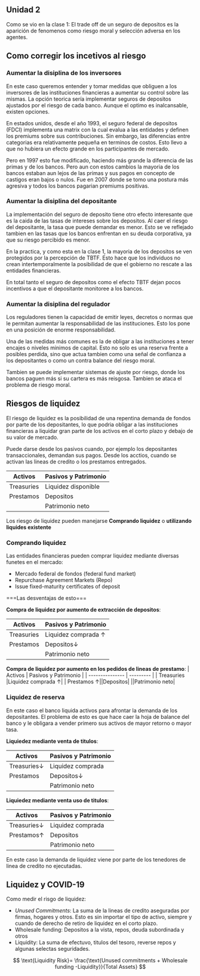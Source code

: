 ## Unidad 2

Como se vio en la clase 1: El trade off de un seguro de depositos es la aparición de fenomenos como riesgo moral y selección adversa en los agentes.

## Como corregir los incetivos al riesgo 
### Aumentar la disiplina de los inversores
En este caso queremos entender y tomar medidas que obliguen a los inversores de las instituciones financieras a aumentar su control sobre las mismas. La opción teorica sería implementar seguros de depositos ajustados por el riesgo de cada banco. Aunque el optimo es inalcansable, existen opciones. 

En estados unidos, desde el año 1993, el seguro federal de depositos (FDCI) implementa una matrix con la cual evalua a las entidades y definen los premiums sobre sus contribuciones. Sin embargo, las diferencias entre categorias era relativamente pequeña en terminos de costos. Esto llevo a que no hubiera un efecto grande en los participantes de mercado. 

Pero en 1997 esto fue modificado, haciendo más grande la diferencia de las primas y de los bancos. Pero aun con estos cambios la mayoria de los bancos estaban aun lejos de las primas y sus pagos en concepto de castigos eran bajos o nulos. Fue en 2007 donde se tomo una postura más agresiva y todos los bancos pagarian premiums positivas.

### Aumentar la disiplina del depositante 
La implementación del seguro de deposito tiene otro efecto interesante que es la caida de las tasas de intereses sobre los depositos. Al caer el riesgo del depositante, la tasa que puede demandar es menor. Esto se ve reflejado tambien en las tasas que los bancos enfrentan en su deuda corporativa, ya que su riesgo percibido es menor. 

En la practica, y como esta en la clase 1,  la mayoria de los depositos se ven protegidos por la percepción de TBTF. Esto hace que los individuos no crean intertemporalmente la posibilidad de que el gobierno no rescate a las entidades financieras. 

En total tanto el seguro de depositos como el efecto TBTF dejan pocos incentivos a que el depositante monitoree a los bancos. 

### Aumentar la disiplina del regulador
Los reguladores tienen la capacidad de emitir leyes, decretos o normas que le permitan aumentar la responsabilidad de las instituciones. Esto los pone en una posición de enorme responsabilidad. 

Una de las medidas más comunes es la de obligar a las instituciones a tener encajes o niveles minimos de capital. Esto no solo es una reserva frente a posibles perdida, sino que actua tambien como una señal de confianza a los depositantes o como un contra balance del riesgo moral.

Tambien se puede implementar sistemas de ajuste por riesgo, donde los bancos paguen más si su cartera es más reisgosa. Tambien se ataca el problema de riesgo moral. 

## Riesgos de liquidez
El riesgo de liquidez es la posibilidad de una repentina demanda de fondos por parte de los depositantes, lo que podria obligar a las instituciones financieras a liquidar gran parte de los activos en el corto plazo y debajo de su valor de mercado. 

Puede darse desde los pasivos cuando, por ejemplo los depositantes transaccionales, demandan sus pagos. Desde los acctios, cuando se activan las lineas de credito o los prestamos entregados.

| Activos               | Pasivos y Patrimonio                    |
| --------------- | --------- |
| Treasuries |Liquidez disponible|
| Prestamos|Depositos|
||Patrimonio neto|


Los riesgo de liquidez pueden manejarse **Comprando liquidez** o **utilizando liquides existente**

### Comprando liquidez
Las entidades financieras pueden comprar liquidez mediante diversas funetes en el mercado:
- Mercado federal de fondos (federal fund market)
- Repurchase Agreement Markets (Repo)
- Issue fixed-maturity certificates of deposit

===Las desventajas de esto===

**Compra de liquidez por aumento de extracción de depositos**:

| Activos               | Pasivos y Patrimonio                    |
| --------------- | --------- |
| Treasuries |Liquidez comprada $\uparrow$|
| Prestamos|Depositos$\downarrow$|
||Patrimonio neto|

**Compra de liquidez por aumento en los pedidos de lineas de prestamo**:
| Activos               | Pasivos y Patrimonio                    |
| --------------- | --------- |
| Treasuries |Liquidez comprada $\uparrow$|
| Prestamos $\uparrow$||Depositos|
||Patrimonio neto|


### Liquidez de reserva
En este caso el banco liquida activos para afrontar la demanda de los depositantes. El problema de esto es que hace caer la hoja de balance del banco y le obligara a vender primero sus activos de mayor retorno o mayor tasa. 

**Liquiedez mediante venta de titulos**:

| Activos               | Pasivos y Patrimonio                    |
| --------------- | --------- |
| Treasuries$\downarrow$ |Liquidez comprada|
| Prestamos|Depositos$\downarrow$|
||Patrimonio neto|

**Liquiedez mediante venta uso de titulos**:

| Activos               | Pasivos y Patrimonio                    |
| --------------- | --------- |
| Treasuries$\downarrow$ |Liquidez comprada|
| Prestamos$\uparrow$|Depositos|
||Patrimonio neto|

En este caso la demanda de liquidez viene por parte de los tenedores de linea de credito no ejecutadas. 


## Liquidez y COVID-19

Como medir el risgo de liquidez:
- *Unused Commitments*: La suma de la lineas de credito aseguradas por firmas, hogares y otros. Esto es sin importar el tipo de activo, siempre y cuando de derecho de retiro de liquidez en el corto plazo. 
- Wholesale funding: Depositos a la vista, repos, deuda subordinada y otros 
- Liquidity: La suma de efectuvo, titulos del tesoro, reverse repos y algunas selectas seguridades.

$$
\text{Liquidity Risk}= \frac{\text{Unused commitments + Wholesale funding -Liquidity}}{Total Assets}
$$
